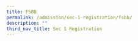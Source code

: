 ```yaml
---
title: FSBB
permalink: /admission/sec-1-registration/fsbb/
description: ""
third_nav_title: Sec 1 Registration
---
```

